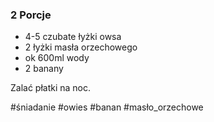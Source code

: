 ### 2 Porcje
- 4-5 czubate łyżki owsa
- 2 łyżki masła orzechowego
- ok 600ml wody
- 2 banany

Zalać płatki na noc.

#śniadanie #owies #banan #masło_orzechowe 